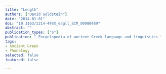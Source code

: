 ```yaml
---
title: "Length"
authors: ["David Goldstein"]
date: "2014-01-01"
doi: "10.1163/2214-448X_eagll_SIM_00000489"
abstract: ""
publication_types: ["6"]
publication: "_Encyclopedia of ancient Greek language and linguistics_"
tags:
- Ancient Greek
- Phonology
selected: false
featured: false

---
```

